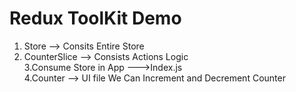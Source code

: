# Redux ToolKit Demo
1. Store --> Consits Entire Store <br>
2. CounterSlice --> Consists Actions Logic <br>
3.Consume Store in App --->Index.js <br>
4.Counter --> UI file We Can Increment and Decrement Counter

